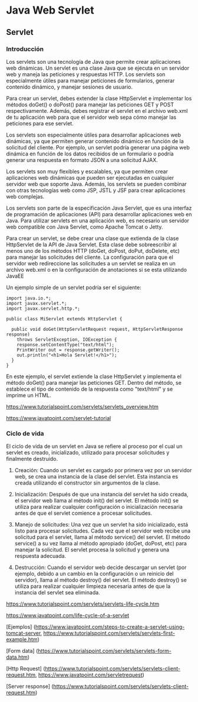 # Java Web Servlet #

## Servlet ##

### Introducción ###

Los servlets son una tecnología de Java que permite crear aplicaciones web dinámicas. Un servlet es una clase Java que se ejecuta en un servidor web y maneja las peticiones y respuestas HTTP. Los servlets son especialmente útiles para manejar peticiones de formularios, generar contenido dinámico, y manejar sesiones de usuario.

Para crear un servlet, debes extender la clase HttpServlet e implementar los métodos doGet() o doPost() para manejar las peticiones GET y POST respectivamente. Además, debes registrar el servlet en el archivo web.xml de tu aplicación web para que el servidor web sepa cómo manejar las peticiones para ese servlet.

Los servlets son especialmente útiles para desarrollar aplicaciones web dinámicas, ya que permiten generar contenido dinámico en función de la solicitud del cliente. Por ejemplo, un servlet podría generar una página web dinámica en función de los datos recibidos de un formulario o podría generar una respuesta en formato JSON a una solicitud AJAX.

Los servlets son muy flexibles y escalables, ya que permiten crear aplicaciones web dinámicas que pueden ser ejecutadas en cualquier servidor web que soporte Java. Además, los servlets se pueden combinar con otras tecnologías web como JSP, JSTL y JSF para crear aplicaciones web complejas.

Los servlets son parte de la especificación Java Servlet, que es una interfaz de programación de aplicaciones (API) para desarrollar aplicaciones web en Java. Para utilizar servlets en una aplicación web, es necesario un servidor web compatible con Java Servlet, como Apache Tomcat o Jetty.

Para crear un servlet, se debe crear una clase que extienda de la clase HttpServlet de la API de Java Servlet. Esta clase debe sobreescribir al menos uno de los métodos HTTP (doGet, doPost, doPut, doDelete, etc) para manejar las solicitudes del cliente.
La configuración para que el servidor web redireccione las solicitudes a un servlet se realiza en un archivo web.xml o en la configuración de anotaciones si se esta utilizando JavaEE

Un ejemplo simple de un servlet podría ser el siguiente:

```
import java.io.*;
import javax.servlet.*;
import javax.servlet.http.*;

public class MiServlet extends HttpServlet {

  public void doGet(HttpServletRequest request, HttpServletResponse response)
    throws ServletException, IOException {
    response.setContentType("text/html");
    PrintWriter out = response.getWriter();
    out.println("<h1>Hola Servlet!</h1>");
  }
}
```

En este ejemplo, el servlet extiende la clase HttpServlet y implementa el método doGet() para manejar las peticiones GET. Dentro del método, se establece el tipo de contenido de la respuesta como "text/html" y se imprime un HTML.

https://www.tutorialspoint.com/servlets/servlets_overview.htm

https://www.javatpoint.com/servlet-tutorial

### Ciclo de vida ###

El ciclo de vida de un servlet en Java se refiere al proceso por el cual un servlet es creado, inicializado, utilizado para procesar solicitudes y finalmente destruido.

1.    Creación: Cuando un servlet es cargado por primera vez por un servidor web, se crea una instancia de la clase del servlet. Esta instancia es creada utilizando el constructor sin argumentos de la clase.

1.    Inicialización: Después de que una instancia del servlet ha sido creada, el servidor web llama al método init() del servlet. El método init() se utiliza para realizar cualquier configuración o inicialización necesaria antes de que el servlet comience a procesar solicitudes.

1.    Manejo de solicitudes: Una vez que un servlet ha sido inicializado, está listo para procesar solicitudes. Cada vez que el servidor web recibe una solicitud para el servlet, llama al método service() del servlet. El método service() a su vez llama al método apropiado (doGet, doPost, etc) para manejar la solicitud. El servlet procesa la solicitud y genera una respuesta adecuada.

1.    Destrucción: Cuando el servidor web decide descargar un servlet (por ejemplo, debido a un cambio en la configuración o un reinicio del servidor), llama al método destroy() del servlet. El método destroy() se utiliza para realizar cualquier limpieza necesaria antes de que la instancia del servlet sea eliminada.

https://www.tutorialspoint.com/servlets/servlets-life-cycle.htm

https://www.javatpoint.com/life-cycle-of-a-servlet

[Ejemplos] (https://www.javatpoint.com/steps-to-create-a-servlet-using-tomcat-server, https://www.tutorialspoint.com/servlets/servlets-first-example.htm)

[Form data] (https://www.tutorialspoint.com/servlets/servlets-form-data.htm)

[Http Request] (https://www.tutorialspoint.com/servlets/servlets-client-request.htm, https://www.javatpoint.com/servletrequest)

[Server response] (https://www.tutorialspoint.com/servlets/servlets-client-request.htm)
